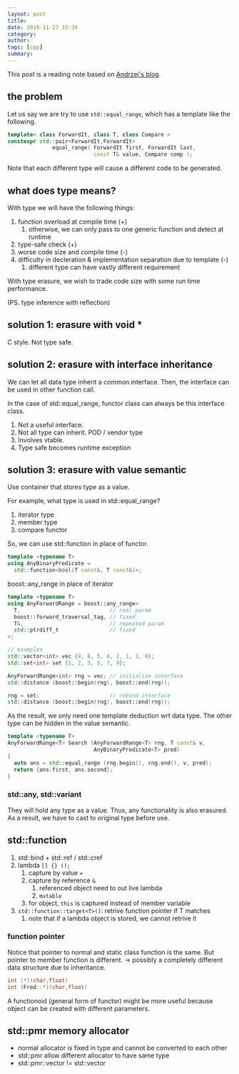 ```yaml
---
layout: post
title:
date: 2019-11-27 15:34
category:
author:
tags: [cpp]
summary:
---
```


This post is a reading note based on [Andrzej's blog](https://akrzemi1.wordpress.com/2013/11/18/type-erasure-part-i/).

## the problem

Let us say we are try to use `std::equal_range`, which has a template like the following.

```c++
template< class ForwardIt, class T, class Compare >
constexpr std::pair<ForwardIt,ForwardIt>
              equal_range( ForwardIt first, ForwardIt last,
                           const T& value, Compare comp );
```

Note that each different type will cause a different code to be generated.

## what does type means?

With type we will have the following things:

1. function overload at compile time (+)
   1. otherwise, we can only pass to one generic function and detect at runtime
2. type-safe check (+)
3. worse code size and compile time (-)
4. difficulty in decleration & implementation separation due to template (-)
   1. different type can have vastly different requirement

With type erasure, we wish to trade code size with some run time performance.

(PS. type inference with reflection)

## solution 1: erasure with void \*

C style. Not type safe.

## solution 2: erasure with interface inheritance

We can let all data type inherit a common interface.
Then, the interface can be used in other function call.

In the case of std::equal_range, functor class can always be this interface class.

1. Not a useful interface.
2. Not all type can inherit. POD / vendor type
3. Involves vtable.
4. Type safe becomes runtime exception

## solution 3: erasure with value semantic

Use container that stores type as a value.

For example, what type is used in std::equal_range?

1. iterator type
2. member type
3. compare functor

So, we can use std::function in place of functor.

```c++
template <typename T>
using AnyBinaryPredicate =
  std::function<bool(T const&, T const&)>;
```

boost::any_range in place of iterator

```c++
template <typename T>
using AnyForwardRange = boost::any_range<
  T,                            // real param
  boost::forward_traversal_tag, // fixed
  T&,                           // repeated param
  std::ptrdiff_t                // fixed
>;

// examples
std::vector<int> vec {9, 8, 5, 4, 2, 1, 1, 0};
std::set<int> set {1, 2, 3, 5, 7, 9};

AnyForwardRange<int> rng = vec; // initialize interface
std::distance (boost::begin(rng), boost::end(rng));

rng = set;                      // rebind interface
std::distance (boost::begin(rng), boost::end(rng));
```

As the result, we only need one template deduction wrt data type.
The other type can be hidden in the value semantic.

```c++
template <typename T>
AnyForwardRange<T> Search (AnyForwardRange<T> rng, T const& v,
                           AnyBinaryPredicate<T> pred)
{
  auto ans = std::equal_range (rng.begin(), rng.end(), v, pred);
  return {ans.first, ans.second};
}
```

### std::any, std::variant

They will hold any type as a value.
Thus, any functionality is also erasured.
As a result, we have to cast to original type before use.

## std::function

1. std::bind + std::ref / std::cref
2. lambda `[] {} ();`
   1. capture by value `=`
   2. capture by reference `&`
      1. referenced object need to out live lambda
      2. `mutable`
   3. for object, `this` is captured instead of member variable
3. `std::function::target<T>()`: retrive function pointer if T matches
   1. note that if a lambda object is stored, we cannot retrive it

### function pointer

Notice that pointer to normal and static class function is the same.
But pointer to member function is different.
-> possibly a completely different data structure due to inheritance.

```c++
int (*)(char,float)
int (Fred::*)(char,float)
```

A functionoid (general form of functor) might be more useful
because object can be created with different parameters.

## std::pmr memory allocator

- normal allocator is fixed in type and cannot be converted to each other
- std::pmr allow different allocator to have same type
- std::pmr::vector != std::vector
